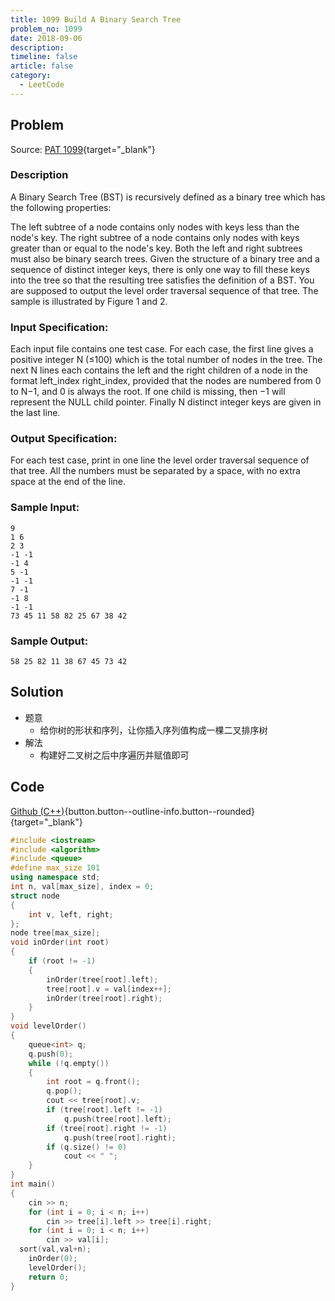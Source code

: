 ```yaml
---
title: 1099 Build A Binary Search Tree
problem_no: 1099
date: 2018-09-06
description: 
timeline: false
article: false
category:
  - LeetCode
---
```


<!--more-->

## Problem

Source: [PAT 1099](){target="_blank"}

### Description

A Binary Search Tree (BST) is recursively defined as a binary tree which has the following properties:

The left subtree of a node contains only nodes with keys less than the node's key. The right subtree of a node contains
only nodes with keys greater than or equal to the node's key. Both the left and right subtrees must also be binary
search trees. Given the structure of a binary tree and a sequence of distinct integer keys, there is only one way to
fill these keys into the tree so that the resulting tree satisfies the definition of a BST. You are supposed to output
the level order traversal sequence of that tree. The sample is illustrated by Figure 1 and 2.

### Input Specification:

Each input file contains one test case. For each case, the first line gives a positive integer N (≤100) which is the
total number of nodes in the tree. The next N lines each contains the left and the right children of a node in the
format left_index right_index, provided that the nodes are numbered from 0 to N−1, and 0 is always the root. If one
child is missing, then −1 will represent the NULL child pointer. Finally N distinct integer keys are given in the last
line.

### Output Specification:

For each test case, print in one line the level order traversal sequence of that tree. All the numbers must be separated
by a space, with no extra space at the end of the line.

### Sample Input:

```text
9
1 6
2 3
-1 -1
-1 4
5 -1
-1 -1
7 -1
-1 8
-1 -1
73 45 11 58 82 25 67 38 42
```

### Sample Output:

```text
58 25 82 11 38 67 45 73 42
```

## Solution

- 题意
  - 给你树的形状和序列，让你插入序列值构成一棵二叉排序树
- 解法
  - 构建好二叉树之后中序遍历并赋值即可

## Code

[Github (C++)](https://github.com/Alomerry/algorithm/blob/master/pat/a/){button.button--outline-info.button--rounded}{target="_blank"}


```cpp
#include <iostream>
#include <algorithm>
#include <queue>
#define max_size 101
using namespace std;
int n, val[max_size], index = 0;
struct node
{
    int v, left, right;
};
node tree[max_size];
void inOrder(int root)
{
    if (root != -1)
    {
        inOrder(tree[root].left);
        tree[root].v = val[index++];
        inOrder(tree[root].right);
    }
}
void levelOrder()
{
    queue<int> q;
    q.push(0);
    while (!q.empty())
    {
        int root = q.front();
        q.pop();
        cout << tree[root].v;
        if (tree[root].left != -1)
            q.push(tree[root].left);
        if (tree[root].right != -1)
            q.push(tree[root].right);
        if (q.size() != 0)
            cout << " ";
    }
}
int main()
{
    cin >> n;
    for (int i = 0; i < n; i++)
        cin >> tree[i].left >> tree[i].right;
    for (int i = 0; i < n; i++)
        cin >> val[i];
  sort(val,val+n);
    inOrder(0);
    levelOrder();
    return 0;
}
```
